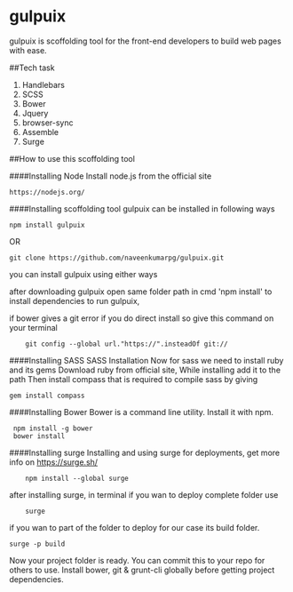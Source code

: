 # gulpuix
gulpuix is scoffolding tool for the front-end developers to build web pages with ease.


##Tech task

1. Handlebars
2. SCSS
3. Bower
4. Jquery
5. browser-sync
6. Assemble
7. Surge

##How to use this scoffolding tool

####Installing Node
Install node.js from the official site

    https://nodejs.org/

####Installing scoffolding tool
gulpuix can be installed in following ways

    npm install gulpuix
OR    

    git clone https://github.com/naveenkumarpg/gulpuix.git

you can install gulpuix using either ways

after downloading gulpuix open same folder path in cmd 'npm install' to install dependencies to run gulpuix,

if bower gives a git error if you do direct install so give this command on your terminal

        git config --global url."https://".insteadOf git://

####Installing SASS
SASS Installation Now for sass we need to install ruby and its gems Download ruby from official site, While installing add it to the path Then install compass that is required to compile sass by giving

    gem install compass

####Installing Bower
Bower is a command line utility. Install it with npm.

     npm install -g bower
     bower install

####Installing surge
Installing and using surge for deployments, get more info on https://surge.sh/

        npm install --global surge
        
after installing surge, in terminal if you wan to deploy complete folder use

        surge

if you wan to part of the folder to deploy for our case its build folder.

    surge -p build 
    
Now your project folder is ready. You can commit this to your repo for others to use.
Install bower, git & grunt-cli globally before getting project dependencies.
